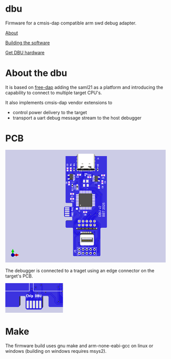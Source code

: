# dbu
Firmware for a cmsis-dap compatible arm swd debug adapter.

[About](#about-the-dbu)

[Building the software](#make)

[Get DBU hardware](#pcb)


# About the dbu

It is based on [free-dap](https://github.com/ataradov/free-dap) adding the saml21 as a platform and introducing the capability to connect to multiple target CPU's.



It also implements cmsis-dap vendor extensions to 
  - control power delivery to the target
  - transport a uart debug message stream to the host debugger

# PCB

![PCB](https://github.com/brucebiotech/dbu/blob/main/saml21-narrow-dbu-v2.png)

The debugger is connected to a traget using an edge connector on the target's PCB.

![edge](https://github.com/brucebiotech/dbu/blob/main/target-edge-connector.png)

# Make

The firmware build uses gnu make and arm-none-eabi-gcc on linux or windows (building on windows requires msys2).


